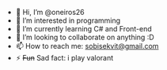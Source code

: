 - 👋 Hi, I’m @oneiros26
- 👀 I’m interested in programming
- 🌱 I’m currently learning C# and Front-end
- 💞️ I’m looking to collaborate on anything :D
- 📫 How to reach me: sobisekvit@gmail.com
- ⚡ <s>Fun</s> Sad fact: i play valorant
